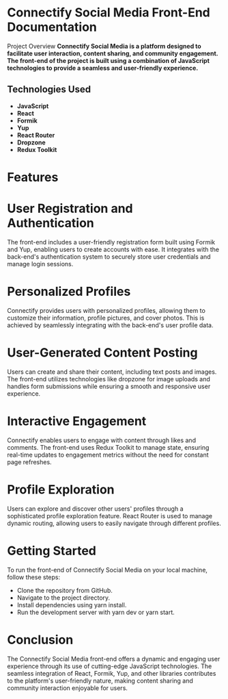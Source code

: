 # Connectify Social Media Front-End Documentation
Project Overview
**Connectify Social Media is a platform designed to facilitate user interaction, content sharing, and community engagement. The front-end of the project is built using a combination of JavaScript technologies to provide a seamless and user-friendly experience.**
 
## Technologies Used
- **JavaScript**
- **React**
- **Formik**
- **Yup**
- **React Router**
- **Dropzone**
- **Redux Toolkit**
# Features
# User Registration and Authentication
The front-end includes a user-friendly registration form built using Formik and Yup, enabling users to create accounts with ease. It integrates with the back-end's authentication system to securely store user credentials and manage login sessions.
 
# Personalized Profiles
Connectify provides users with personalized profiles, allowing them to customize their information, profile pictures, and cover photos. This is achieved by seamlessly integrating with the back-end's user profile data.
 
# User-Generated Content Posting
Users can create and share their content, including text posts and images. The front-end utilizes technologies like dropzone for image uploads and handles form submissions while ensuring a smooth and responsive user experience.
 
# Interactive Engagement
Connectify enables users to engage with content through likes and comments. The front-end uses Redux Toolkit to manage state, ensuring real-time updates to engagement metrics without the need for constant page refreshes.
 
# Profile Exploration
Users can explore and discover other users' profiles through a sophisticated profile exploration feature. React Router is used to manage dynamic routing, allowing users to easily navigate through different profiles.
 
# Getting Started
To run the front-end of Connectify Social Media on your local machine, follow these steps:
 
- Clone the repository from GitHub.
- Navigate to the project directory.
- Install dependencies using yarn install.
- Run the development server with yarn dev or yarn start.
# Conclusion
The Connectify Social Media front-end offers a dynamic and engaging user experience through its use of cutting-edge JavaScript technologies. The seamless integration of React, Formik, Yup, and other libraries contributes to the platform's user-friendly nature, making content sharing and community interaction enjoyable for users.
